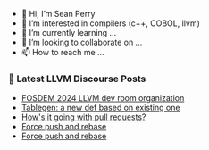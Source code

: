- 👋 Hi, I’m Sean Perry
- 👀 I’m interested in compilers (c++, COBOL, llvm)
- 🌱 I’m currently learning ...
- 💞️ I’m looking to collaborate on ...
- 📫 How to reach me ...

<!---
s66perry/s66perry is a ✨ special ✨ repository because its `README.md` (this file) appears on your GitHub profile.
You can click the Preview link to take a look at your changes.
--->
### 📕 Latest LLVM Discourse Posts

<!-- DISCOURSE-LLVM:START -->
- [FOSDEM 2024 LLVM dev room organization](https://discourse.llvm.org/t/fosdem-2024-llvm-dev-room-organization/73769#post_1)
- [Tablegen: a new def based on existing one](https://discourse.llvm.org/t/tablegen-a-new-def-based-on-existing-one/73768#post_1)
- [How&#39;s it going with pull requests?](https://discourse.llvm.org/t/hows-it-going-with-pull-requests/73467?page=4#post_74)
- [Force push and rebase](https://discourse.llvm.org/t/force-push-and-rebase/73766#post_5)
- [Force push and rebase](https://discourse.llvm.org/t/force-push-and-rebase/73766#post_4)
<!-- DISCOURSE-LLVM:END -->
